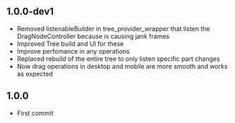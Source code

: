 ## 1.0.0-dev1 

* Removed listenableBuilder in tree_provider_wrapper that listen the DragNodeController because is causing jank frames
* Improved Tree build and UI for these
* Improve perfomance in any operations
* Replaced rebuild of the entire tree to only listen specific part changes
* Now drag operations in desktop and mobile are more smooth and works as expected

## 1.0.0

* First commit
